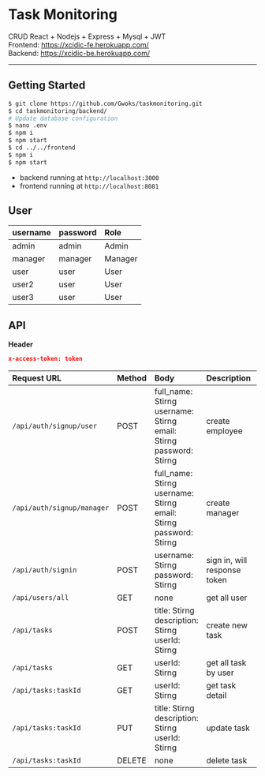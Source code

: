 # Task Monitoring
CRUD React + Nodejs + Express + Mysql + JWT<br>
Frontend: https://xcidic-fe.herokuapp.com/<br>
Backend: https://xcidic-be.herokuapp.com/

----

## Getting Started
```bash
$ git clone https://github.com/Gwoks/taskmonitoring.git
$ cd taskmonitoring/backend/
# Update database configuration
$ nano .env 
$ npm i
$ npm start
$ cd ../../frontend
$ npm i
$ npm start
```
- backend running at `http://localhost:3000`
- frontend running at `http://localhost:8081`

## User
|username|password|Role
|:--------|:----------|:------------
admin|admin|Admin
manager|manager|Manager
user|user|User
user2|user|User
user3|user|User

## API
**Header**
```json
x-access-token: token
```

|Request URL|Method|Body|Description|Role
|:--------|:----------|:------------|:------------|:------------
`/api/auth/signup/user`|POST|full_name: Stirng<br>username: Stirng<br>email: Stirng<br>password: Stirng<br>|create employee|none
`/api/auth/signup/manager`|POST|full_name: Stirng<br>username: Stirng<br>email: Stirng<br>password: Stirng<br>|create manager|Admin
`/api/auth/signin`|POST|username: Stirng<br>password: Stirng<br>|sign in, will response token|none
`/api/users/all`|GET|none|get all user|Manager
`/api/tasks`|POST|title: Stirng<br>description: Stirng<br>userId: Stirng<br>|create new task|User
`/api/tasks`|GET|userId: Stirng<br>|get all task by user|User
`/api/tasks:taskId`|GET|userId: Stirng<br>|get task detail|User
`/api/tasks:taskId`|PUT|title: Stirng<br>description: Stirng<br>userId: Stirng<br>|update task|User
`/api/tasks:taskId`|DELETE|none|delete task|User
